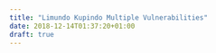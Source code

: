 ```yaml
---
title: "Limundo Kupindo Multiple Vulnerabilities"
date: 2018-12-14T01:37:20+01:00
draft: true
---
```


